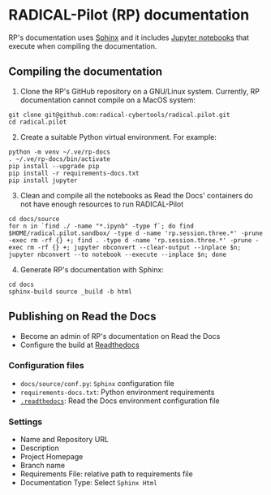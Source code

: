 # RADICAL-Pilot (RP) documentation

RP's documentation uses [Sphinx](https://www.sphinx-doc.org/en/master/index.html "Python documentation generator") and it includes [Jupyter notebooks](https://jupyter.org/ "Interactive computing") that execute when compiling the documentation.

## Compiling the documentation

1. Clone the RP's GitHub repository on a GNU/Linux system. Currently, RP documentation cannot compile on a MacOS system:

  ```shell
  git clone git@github.com:radical-cybertools/radical.pilot.git
  cd radical.pilot
  ```

2. Create a suitable Python virtual environment. For example:

  ```shell
  python -m venv ~/.ve/rp-docs
  . ~/.ve/rp-docs/bin/activate
  pip install --upgrade pip
  pip install -r requirements-docs.txt
  pip install jupyter
  ```

3. Clean and compile all the notebooks as Read the Docs' containers do not have enough resources to run RADICAL-Pilot

  ```shell
  cd docs/source
  for n in `find ./ -name "*.ipynb" -type f`; do find $HOME/radical.pilot.sandbox/ -type d -name 'rp.session.three.*' -prune -exec rm -rf {} +; find . -type d -name 'rp.session.three.*' -prune -exec rm -rf {} +; jupyter nbconvert --clear-output --inplace $n; jupyter nbconvert --to notebook --execute --inplace $n; done
  ```

4. Generate RP's documentation with Sphinx:

  ```shell
  cd docs
  sphinx-build source _build -b html
  ```

## Publishing on Read the Docs

- Become an admin of RP's documentation on Read the Docs
- Configure the build at [Readthedocs](https://readthedocs.org/dashboard/)

### Configuration files

- `docs/source/conf.py`: `Sphinx` configuration file
- `requirements-docs.txt`: Python environment requirements
- [`.readthedocs`](https://docs.readthedocs.io/en/stable/config-file/v2.html): Read the Docs environment configuration file

### Settings

- Name and Repository URL
- Description
- Project Homepage
- Branch name
- Requirements File: relative path to requirements file
- Documentation Type: Select `Sphinx Html`

